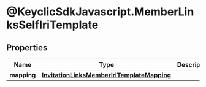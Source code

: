 # @KeyclicSdkJavascript.MemberLinksSelfIriTemplate

## Properties
Name | Type | Description | Notes
------------ | ------------- | ------------- | -------------
**mapping** | [**InvitationLinksMemberIriTemplateMapping**](InvitationLinksMemberIriTemplateMapping.md) |  | [optional] 


